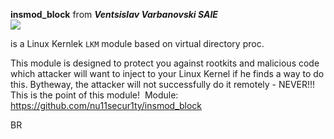**insmod_block** from ***Ventsislav Varbanovski SAIE***  
![](https://github.com/nu11secur1ty/Linux_hardening_and_security/blob/master/INSMOD_BLOCK/logo/Kernel.png)

is a Linux Kernlek `LKM` module based on virtual directory proc.

This module is designed to protect you against rootkits and malicious code which attacker will want to inject to your Linux Kernel if he finds a way to do this. Bytheway, the attacker will not successfully do it remotely - NEVER!!! This is the point of this module!
![]()
Module: https://github.com/nu11secur1ty/insmod_block

BR 
